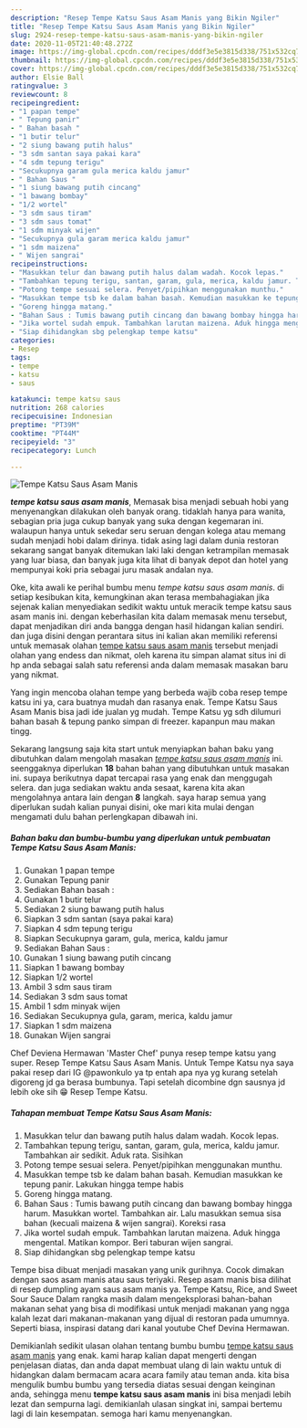 ```yaml
---
description: "Resep Tempe Katsu Saus Asam Manis yang Bikin Ngiler"
title: "Resep Tempe Katsu Saus Asam Manis yang Bikin Ngiler"
slug: 2924-resep-tempe-katsu-saus-asam-manis-yang-bikin-ngiler
date: 2020-11-05T21:40:48.272Z
image: https://img-global.cpcdn.com/recipes/dddf3e5e3815d338/751x532cq70/tempe-katsu-saus-asam-manis-foto-resep-utama.jpg
thumbnail: https://img-global.cpcdn.com/recipes/dddf3e5e3815d338/751x532cq70/tempe-katsu-saus-asam-manis-foto-resep-utama.jpg
cover: https://img-global.cpcdn.com/recipes/dddf3e5e3815d338/751x532cq70/tempe-katsu-saus-asam-manis-foto-resep-utama.jpg
author: Elsie Ball
ratingvalue: 3
reviewcount: 8
recipeingredient:
- "1 papan tempe"
- " Tepung panir"
- " Bahan basah "
- "1 butir telur"
- "2 siung bawang putih halus"
- "3 sdm santan saya pakai kara"
- "4 sdm tepung terigu"
- "Secukupnya garam gula merica kaldu jamur"
- " Bahan Saus "
- "1 siung bawang putih cincang"
- "1 bawang bombay"
- "1/2 wortel"
- "3 sdm saus tiram"
- "3 sdm saus tomat"
- "1 sdm minyak wijen"
- "Secukupnya gula garam merica kaldu jamur"
- "1 sdm maizena"
- " Wijen sangrai"
recipeinstructions:
- "Masukkan telur dan bawang putih halus dalam wadah. Kocok lepas."
- "Tambahkan tepung terigu, santan, garam, gula, merica, kaldu jamur. Tambahkan air sedikit. Aduk rata. Sisihkan"
- "Potong tempe sesuai selera. Penyet/pipihkan menggunakan munthu."
- "Masukkan tempe tsb ke dalam bahan basah. Kemudian masukkan ke tepung panir. Lakukan hingga tempe habis"
- "Goreng hingga matang."
- "Bahan Saus : Tumis bawang putih cincang dan bawang bombay hingga harum. Masukkan wortel. Tambahkan air. Lalu masukkan semua sisa bahan (kecuali maizena &amp; wijen sangrai). Koreksi rasa"
- "Jika wortel sudah empuk. Tambahkan larutan maizena. Aduk hingga mengental. Matikan kompor. Beri taburan wijen sangrai."
- "Siap dihidangkan sbg pelengkap tempe katsu"
categories:
- Resep
tags:
- tempe
- katsu
- saus

katakunci: tempe katsu saus 
nutrition: 268 calories
recipecuisine: Indonesian
preptime: "PT39M"
cooktime: "PT44M"
recipeyield: "3"
recipecategory: Lunch

---
```



![Tempe Katsu Saus Asam Manis](https://img-global.cpcdn.com/recipes/dddf3e5e3815d338/751x532cq70/tempe-katsu-saus-asam-manis-foto-resep-utama.jpg)

<b><i>tempe katsu saus asam manis</i></b>, Memasak bisa menjadi sebuah hobi yang menyenangkan dilakukan oleh banyak orang. tidaklah hanya para wanita, sebagian pria juga cukup banyak yang suka dengan kegemaran ini. walaupun hanya untuk sekedar seru seruan dengan kolega atau memang sudah menjadi hobi dalam dirinya. tidak asing lagi dalam dunia restoran sekarang sangat banyak ditemukan laki laki dengan ketrampilan memasak yang luar biasa, dan banyak juga kita lihat di banyak depot dan hotel yang mempunyai koki pria sebagai juru masak andalan nya.

Oke, kita awali ke perihal bumbu menu <i>tempe katsu saus asam manis</i>. di setiap kesibukan kita, kemungkinan akan terasa membahagiakan jika sejenak kalian menyediakan sedikit waktu untuk meracik tempe katsu saus asam manis ini. dengan keberhasilan kita dalam memasak menu tersebut, dapat menjadikan diri anda bangga dengan hasil hidangan kalian sendiri. dan juga disini dengan perantara situs ini kalian akan memiliki referensi untuk memasak olahan <u>tempe katsu saus asam manis</u> tersebut menjadi olahan yang endess dan nikmat, oleh karena itu simpan alamat situs ini di hp anda sebagai salah satu referensi anda dalam memasak masakan baru yang nikmat.

Yang ingin mencoba olahan tempe yang berbeda wajib coba resep tempe katsu ini ya, cara buatnya mudah dan rasanya enak. Tempe Katsu Saus Asam Manis bisa jadi ide jualan yg mudah. Tempe Katsu yg sdh dilumuri bahan basah &amp; tepung panko simpan di freezer. kapanpun mau makan tingg.


Sekarang langsung saja kita start untuk menyiapkan bahan baku yang dibutuhkan dalam mengolah masakan <u><i>tempe katsu saus asam manis</i></u> ini. seenggaknya diperlukan <b>18</b> bahan bahan yang dibutuhkan untuk masakan ini. supaya berikutnya dapat tercapai rasa yang enak dan menggugah selera. dan juga sediakan waktu anda sesaat, karena kita akan mengolahnya antara lain dengan <b>8</b> langkah. saya harap semua yang diperlukan sudah kalian punyai disini, oke mari kita mulai dengan mengamati dulu bahan perlengkapan dibawah ini.

<!--inarticleads1-->

##### Bahan baku dan bumbu-bumbu yang diperlukan untuk pembuatan Tempe Katsu Saus Asam Manis:

1. Gunakan 1 papan tempe
1. Gunakan  Tepung panir
1. Sediakan  Bahan basah :
1. Gunakan 1 butir telur
1. Sediakan 2 siung bawang putih halus
1. Siapkan 3 sdm santan (saya pakai kara)
1. Siapkan 4 sdm tepung terigu
1. Siapkan Secukupnya garam, gula, merica, kaldu jamur
1. Sediakan  Bahan Saus :
1. Gunakan 1 siung bawang putih cincang
1. Siapkan 1 bawang bombay
1. Siapkan 1/2 wortel
1. Ambil 3 sdm saus tiram
1. Sediakan 3 sdm saus tomat
1. Ambil 1 sdm minyak wijen
1. Sediakan Secukupnya gula, garam, merica, kaldu jamur
1. Siapkan 1 sdm maizena
1. Gunakan  Wijen sangrai


Chef Deviena Hermawan &#39;Master Chef&#39; punya resep tempe katsu yang super. Resep Tempe Katsu Saus Asam Manis. Untuk Tempe Katsu nya saya pakai resep dari IG @pawonkulo ya tp entah apa nya yg kurang setelah digoreng jd ga berasa bumbunya. Tapi setelah dicombine dgn sausnya jd lebih oke sih 😁 Resep Tempe Katsu. 

<!--inarticleads2-->

##### Tahapan membuat Tempe Katsu Saus Asam Manis:

1. Masukkan telur dan bawang putih halus dalam wadah. Kocok lepas.
1. Tambahkan tepung terigu, santan, garam, gula, merica, kaldu jamur. Tambahkan air sedikit. Aduk rata. Sisihkan
1. Potong tempe sesuai selera. Penyet/pipihkan menggunakan munthu.
1. Masukkan tempe tsb ke dalam bahan basah. Kemudian masukkan ke tepung panir. Lakukan hingga tempe habis
1. Goreng hingga matang.
1. Bahan Saus : Tumis bawang putih cincang dan bawang bombay hingga harum. Masukkan wortel. Tambahkan air. Lalu masukkan semua sisa bahan (kecuali maizena &amp; wijen sangrai). Koreksi rasa
1. Jika wortel sudah empuk. Tambahkan larutan maizena. Aduk hingga mengental. Matikan kompor. Beri taburan wijen sangrai.
1. Siap dihidangkan sbg pelengkap tempe katsu


Tempe bisa dibuat menjadi masakan yang unik gurihnya. Cocok dimakan dengan saos asam manis atau saus teriyaki. Resep asam manis bisa dilihat di resep dumpling ayam saus asam manis ya. Tempe Katsu, Rice, and Sweet Sour Sauce Dalam rangka masih dalam mengeksplorasi bahan-bahan makanan sehat yang bisa di modifikasi untuk menjadi makanan yang ngga kalah lezat dari makanan-makanan yang dijual di restoran pada umumnya. Seperti biasa, inspirasi datang dari kanal youtube Chef Devina Hermawan. 

Demikianlah sedikit ulasan olahan tentang bumbu bumbu <u>tempe katsu saus asam manis</u> yang enak. kami harap kalian dapat mengerti dengan penjelasan diatas, dan anda dapat membuat ulang di lain waktu untuk di hidangkan dalam bermacam acara acara family atau teman anda. kita bisa mengulik bumbu bumbu yang tersedia diatas sesuai dengan keinginan anda, sehingga menu <b>tempe katsu saus asam manis</b> ini bisa menjadi lebih lezat dan sempurna lagi. demikianlah ulasan singkat ini, sampai bertemu lagi di lain kesempatan. semoga hari kamu menyenangkan.
